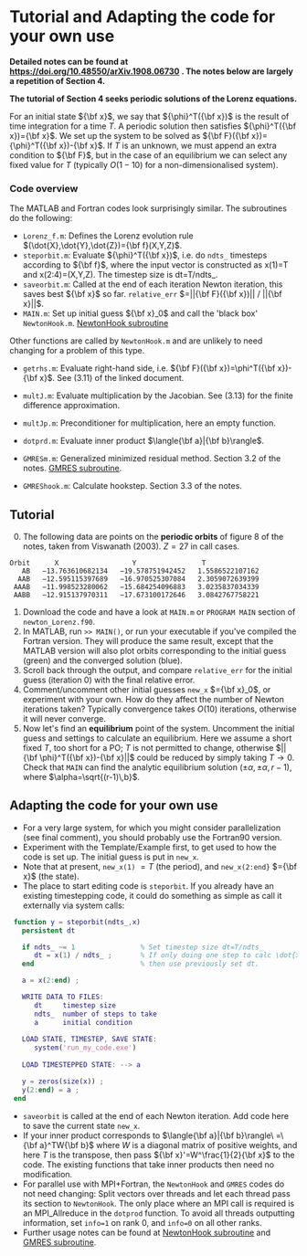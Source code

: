 # Tutorial and Adapting the code for your own use

**Detailed notes can be found at https://doi.org/10.48550/arXiv.1908.06730 .  The notes below are largely a repetition of Section 4.**

**The tutorial of Section 4 seeks periodic solutions of the Lorenz equations.**

For an initial state ${\bf x}$, we say that ${\phi}^T({\bf x})$ is the result of time integration for a time $T$.  A periodic solution then satisfies ${\phi}^T({\bf x})={\bf x}$.  We set up the system to be solved as ${\bf F}({\bf x})={\phi}^T({\bf x})-{\bf x}$.  If $T$ is an unknown, we must append an extra condition to ${\bf F}$, but in the case of an equilibrium we can select any fixed value for $T$ (typically $O(1-10)$ for a non-dimensionalised system).  

### Code overview

The MATLAB and Fortran codes look surprisingly similar.  The subroutines do the following:
- `Lorenz_f.m`:  Defines the Lorenz evolution rule $(\dot{X},\dot{Y},\dot{Z})={\bf f}(X,Y,Z)$.
- `steporbit.m`: Evaluate ${\phi}^T({\bf x})$, i.e. do `ndts_` timesteps according to ${\bf f}$, where the input vector is constructed as  x(1)=T and x(2:4)=(X,Y,Z).  The timestep size is dt=T/ndts\_.
- `saveorbit.m`: Called at the end of each iteration Newton iteration, this saves best ${\bf x}$ so far.  `relative_err` $=||{\bf F}({\bf x})|| / ||{\bf x}||$.
- `MAIN.m`:  Set up initial guess ${\bf x}_0$ and call the 'black box' `NewtonHook.m`.  [NewtonHook subroutine](../NewtonHook.md)

Other functions are called by `NewtonHook.m` and are unlikely to need changing for a problem of this type.
- `getrhs.m`: Evaluate right-hand side, i.e. ${\bf F}({\bf x})=\phi^T({\bf x})-{\bf x}$.  See (3.11) of the linked document.
- `multJ.m`: Evaluate multiplication by the Jacobian.  See (3.13) for the finite difference approximation.
- `multJp.m`: Preconditioner for multiplication, here an empty function.
- `dotprd.m`: Evaluate inner product $\langle{\bf a}|{\bf b}\rangle$.
- `GMRESm.m`: Generalized minimized residual method.  Section 3.2 of the notes.  [GMRES subroutine](../GMRESm.md).

- `GMREShook.m`: Calculate hookstep.  Section 3.3 of the notes.


## Tutorial

0. The following data are points on the **periodic orbits** of figure 8 of the notes, taken from Viswanath (2003).  $Z=27$ in call cases.
``` 
Orbit      X                  Y                T
   AB   −13.763610682134   −19.578751942452   1.5586522107162
  AAB   −12.595115397689   −16.970525307084   2.3059072639399
 AAAB   −11.998523280062   −15.684254096883   3.0235837034339
 AABB   −12.915137970311   −17.673100172646   3.0842767758221
```
1. Download the code and have a look at `MAIN.m` or `PROGRAM MAIN` section of `newton_Lorenz.f90`.
2. In MATLAB, run `>> MAIN()`, or run your executable if you've compiled the Fortran version.  They will produce the same result, except that the MATLAB version will also plot orbits corresponding to the initial guess (green) and the converged solution (blue).
3. Scroll back through the output, and compare `relative_err` for the initial guess (iteration 0) with the final relative error. 
4. Comment/uncomment other initial guesses `new_x` $={\bf x}_0$, or experiment with your own.  How do they affect the number of 
Newton iterations taken? Typically convergence takes $O(10)$ iterations, otherwise it will never converge.
5. Now let's find an **equilibrium** point of the system.  Uncomment the initial guess and settings to calculate an equilibrium.  Here we assume a short fixed $T$, too short for a PO; $T$ is not permitted to change, otherwise $||{\bf \phi}^T({\bf x})-{\bf x}||$ could be reduced by simply taking $T\to 0$.
Check that `MAIN` can find the analytic equilibrium solution $(\pm\alpha,\pm\alpha,r-1)$, 
where $\alpha=\sqrt{(r-1)\,b}$. 

## Adapting the code for your own use

- For a very large system, for which you might consider parallelization 
(see final comment), you should probably use the Fortran90 version.
- Experiment with the Template/Example first, to get used to how the code is set up.  The initial guess is put in `new_x`.
- Note that at present, `new_x(1)` $=T$ (the period), and `new_x(2:end}` $={\bf x}$ (the state).
- The place to start editing code is `steporbit`.  If you already have 
an existing timestepping code, it could do something as simple 
as call it externally via system calls:
```matlab
 function y = steporbit(ndts_,x)
   persistent dt

   if ndts_ ~= 1                % Set timestep size dt=T/ndts_
      dt = x(1) / ndts_ ;       % If only doing one step to calc \dot{x},
   end                          % then use previously set dt.

   a = x(2:end) ;

   WRITE DATA TO FILES:
      dt     timestep size
      ndts_  number of steps to take
      a      initial condition
   
   LOAD STATE, TIMESTEP, SAVE STATE:
      system('run_my_code.exe')   
   
   LOAD TIMESTEPPED STATE: --> a

   y = zeros(size(x)) ;
   y(2:end) = a ;
 end 
```
- `saveorbit` is called at the end of each Newton iteration.  Add code here to save the current state `new_x`.
- If your inner product corresponds to $\langle{\bf a}|{\bf b}\rangle\ =\ {\bf a}^TW{\bf b}$ 
where $W$ is a diagonal matrix of positive weights, and here $T$ is the 
transpose, then pass ${\bf x}'=W^\frac{1}{2}{\bf x}$ to the code.
The existing functions that take inner products then need no modification.
- For parallel use with MPI+Fortran, the `NewtonHook` and `GMRES` codes do not need changing:
Split vectors over threads and let each thread pass its section
to `NewtonHook`.  The only place where an MPI call is required is an MPI\_Allreduce in the 
`dotprod` function.  To avoid all threads outputting information, set `info=1` on rank 0, and `info=0` on all other ranks.
- Further usage notes can be found at 
[NewtonHook subroutine](../NewtonHook.md) and 
[GMRES subroutine](../GMRESm.md).


